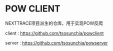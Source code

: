 # POW CLIENT

NEXTTRACE项目派生的仓库，用于实现POW反爬

client : https://github.com/tsosunchia/powclient

server : https://github.com/tsosunchia/powserver
